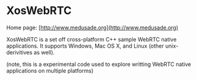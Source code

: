 XosWebRTC
=========

Home page: [http://www.medusade.org](http://www.medusade.org)

XosWebRTC is a set off cross-platform C++ sample WebRTC native applications. 
It supports Windows, Mac OS X, and Linux (other unix-derivitives as well).

(note, this is a experimental code used to explore writting WebRTC native applications on multiple platforms)
